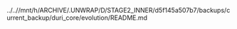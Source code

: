 ../..//mnt/h/ARCHIVE/.UNWRAP/D/STAGE2_INNER/d5f145a507b7/backups/current_backup/duri_core/evolution/README.md